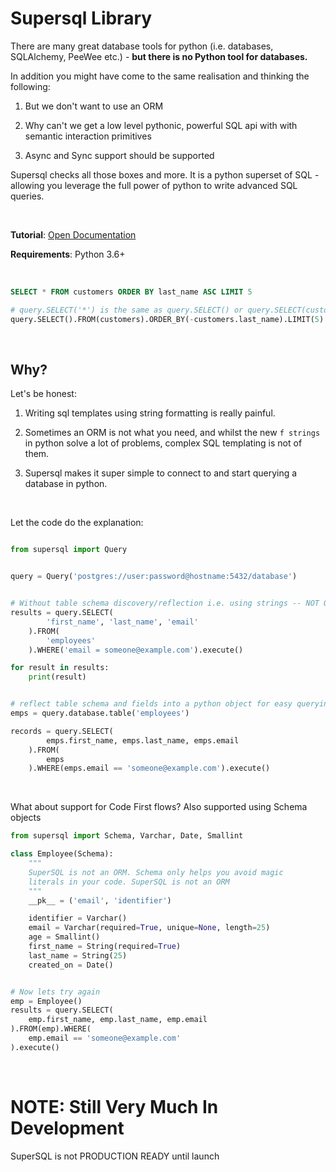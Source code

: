 Supersql Library
================
There are many great database tools for python (i.e. databases, SQLAlchemy, PeeWee etc.) - **but there is no Python tool for databases.**

In addition you might have come to the same realisation and thinking the following:

1. But we don't want to use an ORM

2. Why can't we get a low level pythonic, powerful SQL api with with semantic interaction primitives

3. Async and Sync support should be supported

Supersql checks all those boxes and more. It is a python superset of SQL - allowing you leverage the full power of python to
write advanced SQL queries.

&nbsp;

**Tutorial**: [Open Documentation](https://rayattack.github.io/supersql/)

**Requirements**: Python 3.6+

&nbsp;

```sql
SELECT * FROM customers ORDER BY last_name ASC LIMIT 5
```


```py
# query.SELECT('*') is the same as query.SELECT() or query.SELECT(customers)
query.SELECT().FROM(customers).ORDER_BY(-customers.last_name).LIMIT(5)
```

&nbsp;

## Why?
Let's be honest:

1. Writing sql templates using string formatting is really painful.
2. Sometimes an ORM is not what you need, and whilst the new
`f strings` in python solve a lot of problems, complex SQL templating is not of
them.

3. Supersql makes it super simple to connect to and start querying a database in python.

&nbsp;

Let the code do the explanation:
```py

from supersql import Query


query = Query('postgres://user:password@hostname:5432/database')


# Without table schema discovery/reflection i.e. using strings -- NOT OPTIMAL
results = query.SELECT(
        'first_name', 'last_name', 'email'
    ).FROM(
        'employees'
    ).WHERE('email = someone@example.com').execute()

for result in results:
    print(result)


# reflect table schema and fields into a python object for easy querying
emps = query.database.table('employees')

records = query.SELECT(
        emps.first_name, emps.last_name, emps.email
    ).FROM(
        emps
    ).WHERE(emps.email == 'someone@example.com').execute()
```

&nbsp;

What about support for Code First flows? Also supported using Schema objects
```py
from supersql import Schema, Varchar, Date, Smallint

class Employee(Schema):
    """
    SuperSQL is not an ORM. Schema only helps you avoid magic
    literals in your code. SuperSQL is not an ORM
    """
    __pk__ = ('email', 'identifier')

    identifier = Varchar()
    email = Varchar(required=True, unique=None, length=25)
    age = Smallint()
    first_name = String(required=True)
    last_name = String(25)
    created_on = Date()


# Now lets try again
emp = Employee()
results = query.SELECT(
    emp.first_name, emp.last_name, emp.email
).FROM(emp).WHERE(
    emp.email == 'someone@example.com'
).execute()
```


&nbsp;

# NOTE: Still Very Much In Development
SuperSQL is not PRODUCTION READY until launch
